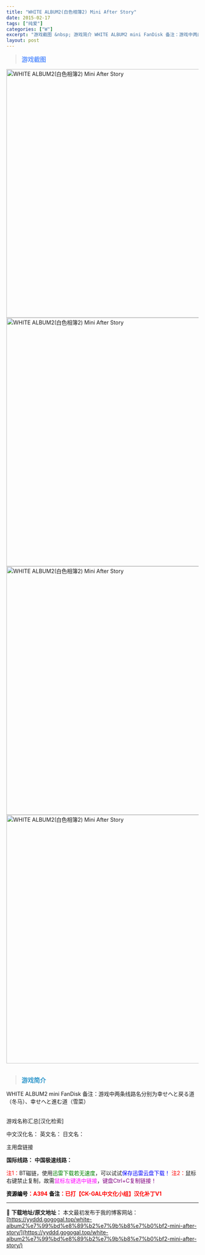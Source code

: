 ```yaml
---
title: "WHITE ALBUM2(白色相簿2) Mini After Story"
date: 2015-02-17
tags: ["纯爱"]
categories: ["W"]
excerpt: "游戏截图 &nbsp; 游戏简介 WHITE ALBUM2 mini FanDisk 备注：游戏中两条线路名分别为幸せへと戻る道（冬马）、幸せへと進む道（雪菜） &nbsp; 游戏名称汇总[汉化检索] 中文汉化名： 英文名： 日文名： 主用盘链接 国际线路： 中国极速线路： 注1：BT磁链，使用迅雷&hellip;"
layout: post
---
```


<div>
<blockquote><b><span style="font-size: 12pt; color: #6699ff;">游戏截图</span></b></blockquote>
<div><img title="点击放大" src="https://yyddd.gogogal.top/wp-content/uploads/2025/04/20250430_6811ff3e049f4.webp" alt="WHITE ALBUM2(白色相簿2) Mini After Story" width="650" /></div>
<div><img title="点击放大" src="https://yyddd.gogogal.top/wp-content/uploads/2025/04/20250430_6811ff41c6b5e.webp" alt="WHITE ALBUM2(白色相簿2) Mini After Story" width="650" /></div>
<div><img title="点击放大" src="https://yyddd.gogogal.top/wp-content/uploads/2025/04/20250430_6811ff45ced80.webp" alt="WHITE ALBUM2(白色相簿2) Mini After Story" width="650" /></div>
<div><img title="点击放大" src="https://yyddd.gogogal.top/wp-content/uploads/2025/04/20250430_6811ff474fe65.webp" alt="WHITE ALBUM2(白色相簿2) Mini After Story" width="650" /></div>
&nbsp;
<blockquote><b><span style="font-size: 12pt; color: #3399cc;">游戏简介</span></b></blockquote>
<div>WHITE ALBUM2 mini FanDisk
备注：游戏中两条线路名分别为幸せへと戻る道（冬马）、幸せへと進む道（雪菜）</div>
&nbsp;

游戏名称汇总[汉化检索]

中文汉化名：
英文名：
日文名：
</div>
<div class="panel panel-primary">
<div class="panel-heading">主用盘链接</div>
<div class="panel-body">

<b>国际线路：</b>
<b>中国极速线路：</b>


<span style="color: #ff0000;">注1：</span>BT磁链，使用<span style="color: #008000;">迅雷下载若无速度</span>，可以试试<span style="color: #0000ff;">保存迅雷云盘下载！</span>
<span style="color: #ff0000;">注2：</span>鼠标右键禁止复制，故需<span style="color: #ff00ff;">鼠标左键选中链接</span>，<span style="color: #800080;">键盘Ctrl+C复制链接！</span>

</div>
<div class="panel-footer"><span style="color: #ff0000;"><b><span style="color: #000000;">资源编号</span>：A394</b></span>
<span style="color: #ff0000;"><b><span style="color: #000000;">备注</span>：已打【CK-GAL中文化小组】汉化补丁V1</b></span></div>
</div>

---
📖 **下载地址/原文地址：** 本文最初发布于我的博客网站：[https://yyddd.gogogal.top/white-album2%e7%99%bd%e8%89%b2%e7%9b%b8%e7%b0%bf2-mini-after-story/](https://yyddd.gogogal.top/white-album2%e7%99%bd%e8%89%b2%e7%9b%b8%e7%b0%bf2-mini-after-story/)
